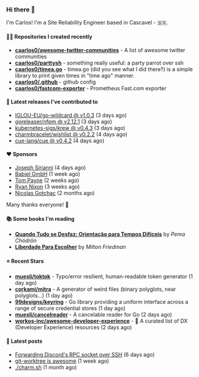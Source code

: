 ### Hi there 👋

I'm Carlos! I'm a Site Reliability Engineer based in Cascavel - 🇧🇷.

#### 👨‍💻 Repositories I created recently
- **[caarlos0/awesome-twitter-communities](https://github.com/caarlos0/awesome-twitter-communities)** - A list of awesome twitter communities
- **[caarlos0/parttysh](https://github.com/caarlos0/parttysh)** - something really useful: a party parrot over ssh
- **[caarlos0/timea.go](https://github.com/caarlos0/timea.go)** - timea.go (did you see what I did there?) is a simple library to print given times in &#34;time ago&#34; manner.
- **[caarlos0/.github](https://github.com/caarlos0/.github)** - github config
- **[caarlos0/fastcom-exporter](https://github.com/caarlos0/fastcom-exporter)** - Prometheus Fast.com exporter

#### 🚀 Latest releases I've contributed to


- [IGLOU-EU/go-wildcard @ v1.0.3](https://github.com/IGLOU-EU/go-wildcard/releases/tag/v1.0.3) (3 days ago)
- [goreleaser/nfpm @ v2.12.1](https://github.com/goreleaser/nfpm/releases/tag/v2.12.1) (3 days ago)
- [kubernetes-sigs/krew @ v0.4.3](https://github.com/kubernetes-sigs/krew/releases/tag/v0.4.3) (3 days ago)
- [charmbracelet/wishlist @ v0.2.2](https://github.com/charmbracelet/wishlist/releases/tag/v0.2.2) (4 days ago)
- [cue-lang/cue @ v0.4.2](https://github.com/cue-lang/cue/releases/tag/v0.4.2) (4 days ago)

#### ❤️ Sponsors
- [Joseph Sirianni](https://github.com/jsirianni) (4 days ago)
- [Babiel GmbH](https://github.com/babiel) (1 week ago)
- [Tom Payne](https://github.com/twpayne) (2 weeks ago)
- [Ryan Nixon](https://github.com/taiidani) (3 weeks ago)
- [Nicolas Gotchac](https://github.com/ngotchac) (2 months ago)

Many thanks everyone! 🙏

#### 📚 Some books I'm reading
- **[Quando Tudo se Desfaz: Orientação para Tempos Difíceis](https://www.goodreads.com/book/show/60206797-quando-tudo-se-desfaz)** by _Pema Chödrön_
- **[Liberdade Para Escolher](https://www.goodreads.com/book/show/17238591-liberdade-para-escolher)** by _Milton Friedman_

#### ⭐ Recent Stars


- **[muesli/toktok](https://github.com/muesli/toktok)** - Typo/error resilient, human-readable token generator (1 day ago)
- **[corkami/mitra](https://github.com/corkami/mitra)** - A generator of weird files (binary polyglots, near polyglots...) (1 day ago)
- **[99designs/keyring](https://github.com/99designs/keyring)** - Go library providing a uniform interface across a range of secure credential stores (1 day ago)
- **[muesli/cancelreader](https://github.com/muesli/cancelreader)** - A cancelable reader for Go (2 days ago)
- **[workos-inc/awesome-developer-experience](https://github.com/workos-inc/awesome-developer-experience)** - 🤘 A curated list of DX (Developer Experience) resources (2 days ago)

#### 📄 Latest posts
- [Forwarding Discord&#39;s RPC socket over SSH](https://carlosbecker.com/posts/discord-rpc-ssh/) (6 days ago)
- [git-worktree is awesome](https://carlosbecker.com/posts/git-worktrees/) (1 week ago)
- [./charm.sh](https://carlosbecker.com/posts/charm/) (1 month ago)
